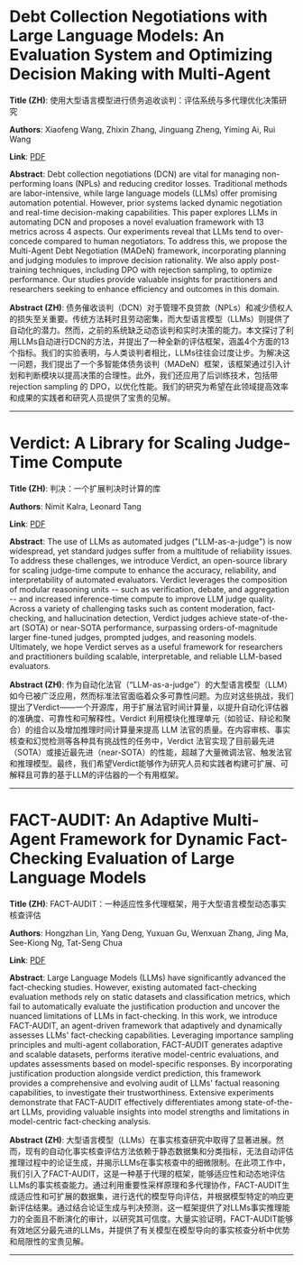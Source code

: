 # Debt Collection Negotiations with Large Language Models: An Evaluation System and Optimizing Decision Making with Multi-Agent 

**Title (ZH)**: 使用大型语言模型进行债务追收谈判：评估系统与多代理优化决策研究 

**Authors**: Xiaofeng Wang, Zhixin Zhang, Jinguang Zheng, Yiming Ai, Rui Wang  

**Link**: [PDF](https://arxiv.org/pdf/2502.18228)  

**Abstract**: Debt collection negotiations (DCN) are vital for managing non-performing loans (NPLs) and reducing creditor losses. Traditional methods are labor-intensive, while large language models (LLMs) offer promising automation potential. However, prior systems lacked dynamic negotiation and real-time decision-making capabilities. This paper explores LLMs in automating DCN and proposes a novel evaluation framework with 13 metrics across 4 aspects. Our experiments reveal that LLMs tend to over-concede compared to human negotiators. To address this, we propose the Multi-Agent Debt Negotiation (MADeN) framework, incorporating planning and judging modules to improve decision rationality. We also apply post-training techniques, including DPO with rejection sampling, to optimize performance. Our studies provide valuable insights for practitioners and researchers seeking to enhance efficiency and outcomes in this domain. 

**Abstract (ZH)**: 债务催收谈判（DCN）对于管理不良贷款（NPLs）和减少债权人的损失至关重要。传统方法耗时且劳动密集，而大型语言模型（LLMs）则提供了自动化的潜力。然而，之前的系统缺乏动态谈判和实时决策的能力。本文探讨了利用LLMs自动进行DCN的方法，并提出了一种全新的评估框架，涵盖4个方面的13个指标。我们的实验表明，与人类谈判者相比，LLMs往往会过度让步。为解决这一问题，我们提出了一个多智能体债务谈判（MADeN）框架，该框架通过引入计划和判断模块以提高决策的合理性。此外，我们还应用了后训练技术，包括带 rejection sampling 的 DPO，以优化性能。我们的研究为希望在此领域提高效率和成果的实践者和研究人员提供了宝贵的见解。 

---
# Verdict: A Library for Scaling Judge-Time Compute 

**Title (ZH)**: 判决：一个扩展判决时计算的库 

**Authors**: Nimit Kalra, Leonard Tang  

**Link**: [PDF](https://arxiv.org/pdf/2502.18018)  

**Abstract**: The use of LLMs as automated judges ("LLM-as-a-judge") is now widespread, yet standard judges suffer from a multitude of reliability issues. To address these challenges, we introduce Verdict, an open-source library for scaling judge-time compute to enhance the accuracy, reliability, and interpretability of automated evaluators. Verdict leverages the composition of modular reasoning units -- such as verification, debate, and aggregation -- and increased inference-time compute to improve LLM judge quality. Across a variety of challenging tasks such as content moderation, fact-checking, and hallucination detection, Verdict judges achieve state-of-the-art (SOTA) or near-SOTA performance, surpassing orders-of-magnitude larger fine-tuned judges, prompted judges, and reasoning models. Ultimately, we hope Verdict serves as a useful framework for researchers and practitioners building scalable, interpretable, and reliable LLM-based evaluators. 

**Abstract (ZH)**: 作为自动化法官（“LLM-as-a-judge”）的大型语言模型（LLM）如今已被广泛应用，然而标准法官面临着众多可靠性问题。为应对这些挑战，我们提出了Verdict——一个开源库，用于扩展法官时间计算量，以提升自动化评估器的准确度、可靠性和可解释性。Verdict 利用模块化推理单元（如验证、辩论和聚合）的组合以及增加推理时间计算量来提高 LLM 法官的质量。在内容审核、事实核查和幻觉检测等各种具有挑战性的任务中，Verdict 法官实现了目前最先进（SOTA）或接近最先进（near-SOTA）的性能，超越了大量微调法官、触发法官和推理模型。最终，我们希望Verdict能够作为研究人员和实践者构建可扩展、可解释且可靠的基于LLM的评估器的一个有用框架。 

---
# FACT-AUDIT: An Adaptive Multi-Agent Framework for Dynamic Fact-Checking Evaluation of Large Language Models 

**Title (ZH)**: FACT-AUDIT：一种适应性多代理框架，用于大型语言模型动态事实核查评估 

**Authors**: Hongzhan Lin, Yang Deng, Yuxuan Gu, Wenxuan Zhang, Jing Ma, See-Kiong Ng, Tat-Seng Chua  

**Link**: [PDF](https://arxiv.org/pdf/2502.17924)  

**Abstract**: Large Language Models (LLMs) have significantly advanced the fact-checking studies. However, existing automated fact-checking evaluation methods rely on static datasets and classification metrics, which fail to automatically evaluate the justification production and uncover the nuanced limitations of LLMs in fact-checking. In this work, we introduce FACT-AUDIT, an agent-driven framework that adaptively and dynamically assesses LLMs' fact-checking capabilities. Leveraging importance sampling principles and multi-agent collaboration, FACT-AUDIT generates adaptive and scalable datasets, performs iterative model-centric evaluations, and updates assessments based on model-specific responses. By incorporating justification production alongside verdict prediction, this framework provides a comprehensive and evolving audit of LLMs' factual reasoning capabilities, to investigate their trustworthiness. Extensive experiments demonstrate that FACT-AUDIT effectively differentiates among state-of-the-art LLMs, providing valuable insights into model strengths and limitations in model-centric fact-checking analysis. 

**Abstract (ZH)**: 大型语言模型（LLMs）在事实核查研究中取得了显著进展。然而，现有的自动化事实核查评估方法依赖于静态数据集和分类指标，无法自动评估推理过程中的论证生成，并揭示LLMs在事实核查中的细微限制。在此项工作中，我们引入了FACT-AUDIT，这是一种基于代理的框架，能够适应性和动态地评估LLMs的事实核查能力。通过利用重要性采样原理和多代理协作，FACT-AUDIT生成适应性和可扩展的数据集，进行迭代的模型导向评估，并根据模型特定的响应更新评估结果。通过结合论证生成与判决预测，这一框架提供了对LLMs事实推理能力的全面且不断演化的审计，以研究其可信度。大量实验证明，FACT-AUDIT能够有效地区分最先进的LLMs，并提供了有关模型在模型导向的事实核查分析中优势和局限性的宝贵见解。 

---
